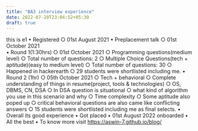 ```yaml
---
title: "BA3 interview experience"
date: 2022-07-20T23:04:52+05:30
draft: true
---
```


this is e1
• Registered 
	○ 01st August 2021
• Preplacement talk
	○ 01st October 2021  
• Round 1(1:30hrs)
	○ 01st October 2021
	○ Programming questions(medium level)
		○ Total number of questions: 2
	○ Multiple Choice Questions(tech + aptitude)(easy to medium level)
		○ Total number of questions: 30
	○ Happened in hackerearth 
	○ 29 students were shortlisted including me.
• Round 2 (1hr)
	○ 05th October 2021
	○ Tech + behavioral
	○ Complete understanding of things in resume(project, tools & technologies)
	○ OS, DBMS, CN, DSA
	○ In DSA question is situational 
		○ what kind of algorithm you use in this scenario and why
		○ Time complexity
	○ Some aptitude also poped up
	○  critical behavioral questions are also came like conflicting answers
	○ 15 students were shortlisted including me as final selects.
• Overall its good experience
• Got placed
• 01st August 2022 onboarded 
• All the best
• To know more visit 
https://aswin-7.github.io/blog/

	

